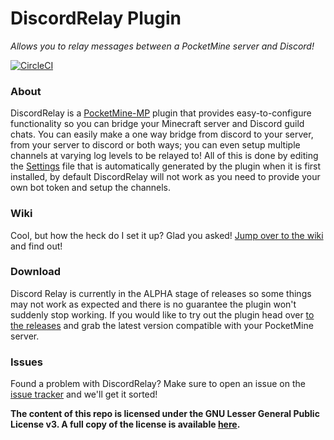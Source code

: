 DiscordRelay Plugin
===============
_Allows you to relay messages between a PocketMine server and Discord!_

[![CircleCI](https://circleci.com/gh/JackNoordhuis/DiscordRelay-PocketMine/tree/master.svg?style=svg)](https://circleci.com/gh/JackNoordhuis/DiscordRelay-PocketMine/tree/master)

### About

DiscordRelay is a [PocketMine-MP](https://github.com/pmmp/PocketMine-MP) plugin that provides easy-to-configure
functionality so you can bridge your Minecraft server and Discord guild chats. You can easily make a one way bridge
from discord to your server, from your server to discord or both ways; you can even setup multiple channels at varying
log levels to be relayed to! All of this is done by editing the [Settings](https://github.com/JackNoordhuis/DiscordRelay-PocketMine/blob/master/resources/Settings.yml)
file that is automatically generated by the plugin when it is first installed, by default DiscordRelay will not work as
you need to provide your own bot token and setup the channels.

### Wiki

Cool, but how the heck do I set it up? Glad you asked! [Jump over to the wiki](https://github.com/JackNoordhuis/DiscordRelay-PocketMine/wiki/Configuring)
and find out!

### Download

Discord Relay is currently in the ALPHA stage of releases so some things may not work as expected and there is no
guarantee the plugin won't suddenly stop working. If you would like to try out the plugin head over [to the releases](https://github.com/JackNoordhuis/DiscordRelay-PocketMine/releases)
and grab the latest version compatible with your PocketMine server.

### Issues

Found a problem with DiscordRelay? Make sure to open an issue on the [issue tracker](https://github.com/JackNoordhuis/DiscordRelay-PocketMine/issues) and we'll get it sorted!


__The content of this repo is licensed under the GNU Lesser General Public License v3. A full copy of the license is available [here](LICENSE).__